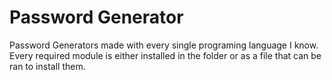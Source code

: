 # Password Generator
Password Generators made with every single programing language I know.
Every required module is either installed in the folder or as a file that can be ran to install them.
